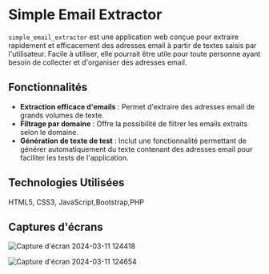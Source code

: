 # Simple Email Extractor

`simple_email_extractor` est une application web conçue pour extraire rapidement et efficacement des adresses email à partir de textes saisis par l'utilisateur. Facile à utiliser, elle pourrait être utile pour toute personne ayant besoin de collecter et d'organiser des adresses email.

## Fonctionnalités

- **Extraction efficace d'emails** : Permet d'extraire des adresses email de grands volumes de texte.
- **Filtrage par domaine** : Offre la possibilité de filtrer les emails extraits selon le domaine.
- **Génération de texte de test** : Inclut une fonctionnalité permettant de générer automatiquement du texte contenant des adresses email pour faciliter les tests de l'application.

## Technologies Utilisées
HTML5, CSS3, JavaScript,Bootstrap,PHP 

## Captures d'écrans 

![Capture d'écran 2024-03-11 124418](https://github.com/SergeTouvoli/simple_email_extractor/assets/82214916/8bcf5dfa-6d82-4070-9c45-2f36886c8602)

![Capture d'écran 2024-03-11 124654](https://github.com/SergeTouvoli/simple_email_extractor/assets/82214916/effb94f9-d24d-4b46-a5b0-4c0cefe49b30)
